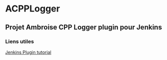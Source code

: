 # ACPPLogger
## Projet Ambroise CPP Logger plugin pour Jenkins

### Liens utiles
[Jenkins Plugin tutorial](https://wiki.jenkins-ci.org/display/JENKINS/Plugin+tutorial#Plugintutorial-Eclipse) 


